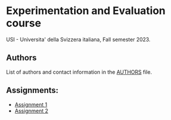 # Experimentation and Evaluation course

USI - Universita' della Svizzera italiana,
Fall semester 2023.

## Authors

List of authors and contact information in the [AUTHORS](AUTHORS) file.

## Assignments:

- [Assignment 1](assignment-1/README.md)
- [Assignment 2](assignment-2/README.md)
